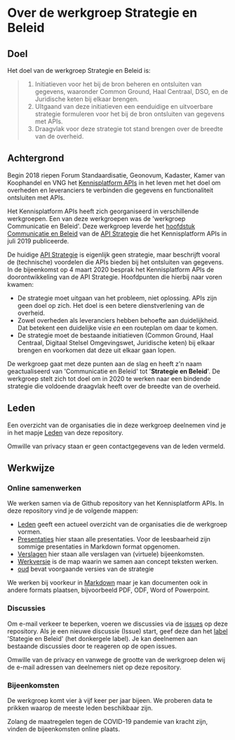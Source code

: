 # Over de werkgroep Strategie en Beleid

## Doel
Het doel van de werkgroep Strategie en Beleid is:

> 1. Initiatieven voor het bij de bron beheren en ontsluiten van gegevens, waaronder Common Ground, Haal Centraal, DSO, en de Juridische keten bij elkaar brengen. 
> 2. UItgaand van deze initiatieven een eenduidige en uitvoerbare strategie formuleren voor het bij de bron ontsluiten van gegevens met APIs.
> 3. Draagvlak voor deze strategie  tot stand brengen over de breedte van de overheid.

## Achtergrond

Begin 2018 riepen Forum Standaardisatie, Geonovum, Kadaster, Kamer van Koophandel en VNG het [Kennisplatform APIs](https://github.com/Geonovum/KP-APIs-Stuurgroep/blob/master/Overige%20stukken/Memo%20opstarten%20werkgroepen%200_9.docx) in het leven met het doel om overheden en leveranciers te verbinden die gegevens en functionaliteit ontsluiten met APIs. 

Het Kennisplatform APIs heeft zich georganiseerd in verschillende werkgroepen. Een van deze werkgroepen was de 'werkgroep Communicatie en Beleid'. Deze werkgroep leverde het [hoofdstuk Communicatie en Beleid](https://docs.geostandaarden.nl/api/API-Strategie/#communicatie-en-beleid) van de [API Strategie](https://docs.geostandaarden.nl/api/API-Strategie/) die het Kennisplatform APIs in juli 2019 publiceerde.

De huidige [API Strategie](https://docs.geostandaarden.nl/api/API-Strategie/) is eigenlijk geen strategie, maar beschrijft vooral de (technische) voordelen die APIs bieden bij het ontsluiten van gegevens. In de bijeenkomst op 4 maart 2020 besprak het Kennisplatform APIs de doorontwikkeling van de API Strategie. Hoofdpunten die hierbij naar voren kwamen:
-   De strategie moet uitgaan van het probleem, niet oplossing. APIs zijn geen doel op zich. Het doel is een betere dienstverlening van de overheid. 
-   Zowel overheden als leveranciers hebben behoefte aan duidelijkheid. Dat betekent een duidelijke visie *en* een routeplan om daar te komen.
- De strategie moet de bestaande initiatieven (Common Ground, Haal Centraal, Digitaal Stelsel Omgevingswet, Juridische keten) bij elkaar brengen en voorkomen dat deze uit elkaar gaan lopen.

De werkgroep gaat met deze punten aan de slag en heeft z'n naam geactualiseerd van 'Communicatie en Beleid' tot '**Strategie en Beleid**'. De werkgroep stelt zich tot doel om in 2020 te werken naar een bindende strategie die voldoende draagvlak heeft over de breedte van de overheid.

## Leden
Een overzicht van de organisaties die in deze werkgroep deelnemen vind je in het mapje [Leden](https://github.com/Geonovum/KP-APIs/tree/master/Werkgroep%20API%20strategie%20en%20beleid/Leden) van deze repository.

Omwille van privacy staan er geen contactgegevens van de leden vermeld.

## Werkwijze

### Online samenwerken
We werken samen via de Github repository van het Kennisplatform APIs. In deze repository vind je de volgende mappen:

- [Leden](https://github.com/Geonovum/KP-APIs/tree/master/Werkgroep%20API%20strategie%20en%20beleid/Leden) geeft een actueel overzicht van de organisaties die de werkgroep vormen.
- [Presentaties](https://github.com/Geonovum/KP-APIs/tree/master/Werkgroep%20API%20strategie%20en%20beleid/Presentaties) hier staan alle presentaties. Voor de leesbaarheid zijn sommige presentaties in Markdown format opgenomen.
- [Verslagen](https://github.com/Geonovum/KP-APIs/tree/master/Werkgroep%20API%20strategie%20en%20beleid/Verslagen) hier staan alle verslagen van (virtuele) bijeenkomsten. 
- [Werkversie](https://github.com/Geonovum/KP-APIs/tree/master/Werkgroep%20API%20strategie%20en%20beleid/Werkversie) is de map waarin  we samen aan concept teksten werken. 
- [oud](https://github.com/Geonovum/KP-APIs/tree/master/Werkgroep%20API%20strategie%20en%20beleid/oud) bevat voorgaande versies van de strategie

We werken bij voorkeur in [Markdown](https://nl.wikipedia.org/wiki/Markdown) maar je kan documenten ook in andere formats plaatsen, bijvoorbeeld PDF, ODF, Word of Powerpoint.

### Discussies

Om e-mail verkeer te beperken, voeren we discussies via de [issues](https://github.com/Geonovum/KP-APIs/issues) op deze repository. Als je een nieuwe discussie (Issue) start, geef deze dan het [label](https://github.com/Geonovum/KP-APIs/labels) 'Stategie en Beleid' (het donkergele label). Je kan deelnemen aan bestaande discussies door te reageren op de open issues.

Omwille van de privacy en vanwege de grootte van de werkgroep delen wij de e-mail adressen van deelnemers niet op deze repository.

### Bijeenkomsten

De werkgroep komt vier à vijf keer per jaar bijeen. We proberen data te prikken waarop de meeste leden beschikbaar zijn.

Zolang de maatregelen tegen de COVID-19 pandemie van kracht zijn, vinden de bijeenkomsten online plaats.
